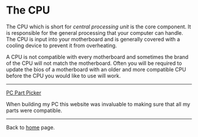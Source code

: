 # The CPU
The CPU which is short for *central processing unit* is the core component. It is responsible for the general processing that your computer can handle. The CPU is input into your motherboard and is generally covered with a cooling device to prevent it from overheating. 

A CPU is not compatible with every motherboard and sometimes the brand of the CPU will not match the motherboard. Often you will be required to update the bios of a motherboard with an older and more compatible CPU before the CPU you would like to use will work.

----------------------------------------------

[PC Part Picker](https://pcpartpicker.com/list/)

When building my PC this website was invaluable to making sure that all my parts were compatible.

------------------------------------------------

Back to [home](https://github.com/Gallade105/Gallade105/blob/main/REAMME.md) page.

